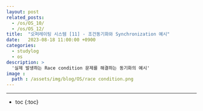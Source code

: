 ```yaml
---
layout: post
related_posts:
  - /os/OS_10/
  - /os/OS_12/
title:  "오퍼레이팅 시스템 [11] - 조건동기화와 Synchronization 예시"
date:   2023-08-18 11:00:00 +0900
categories: 
  - studylog
  - os
description: >
  '실제 발생하는 Race condition 문제를 해결하는 동기화의 예시'
image : 
  path : /assets/img/blog/OS/race condition.png
---
```

* * *
* toc
{:toc}
